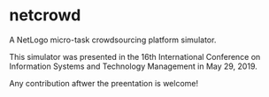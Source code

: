 # netcrowd
A NetLogo micro-task crowdsourcing platform simulator.

This simulator was presented in the 16th International Conference on Information Systems and Technology Management in May 29, 2019. 

Any contribution aftwer the preentation is welcome!


